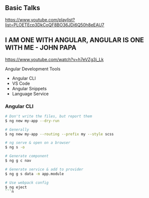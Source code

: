 ## Basic Talks

https://www.youtube.com/playlist?list=PLOETEcp3DkCoQF8BO36JDi6Q50h8eEAU7


## I AM ONE WITH ANGULAR, ANGULAR IS ONE WITH ME - JOHN PAPA

https://www.youtube.com/watch?v=h7eVZg3j_Lk

Angular Development Tools

* Angular CLI
* VS Code
* Angular Snippets
* Language Service

### Angular CLI

```bash
# Don't write the files, but report them
$ ng new my-app --dry-run

# Generally
$ ng new my-app --routing --prefix my --style scss

# ng serve & open on a browser
$ ng s -o

# Generate component
$ ng g c nav

# Generate service & add to provider
$ ng g s data -m app.module

# Use webpack config
$ ng eject
```n
